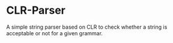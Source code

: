 # CLR-Parser
A simple string parser based on CLR to check whether a string is acceptable or not for a given grammar. 
